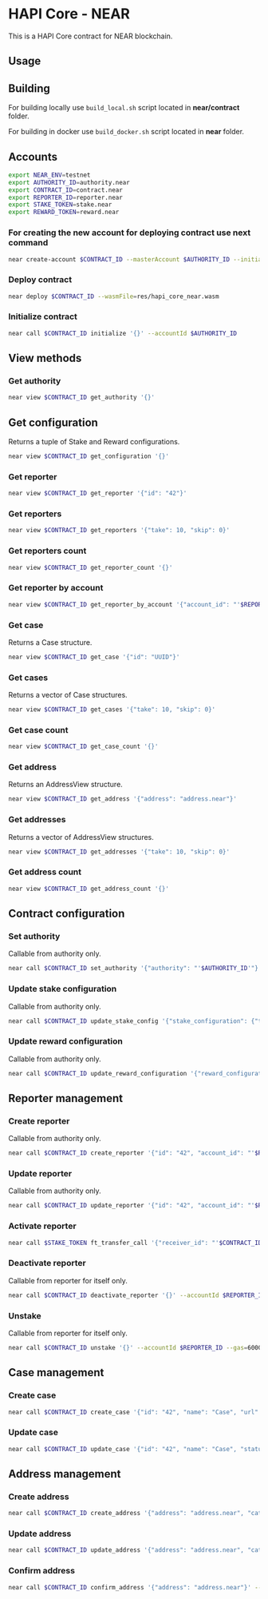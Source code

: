 # HAPI Core - NEAR

This is a HAPI Core contract for NEAR blockchain.

## Usage

## Building

For building locally use `build_local.sh` script located in **near/contract** folder.

For building in docker use `build_docker.sh` script located in **near** folder.

## Accounts

```bash
export NEAR_ENV=testnet
export AUTHORITY_ID=authority.near
export CONTRACT_ID=contract.near
export REPORTER_ID=reporter.near
export STAKE_TOKEN=stake.near
export REWARD_TOKEN=reward.near
```

### For creating the new account for deploying contract use next command

```bash
near create-account $CONTRACT_ID --masterAccount $AUTHORITY_ID --initialBalance 10
```

### Deploy contract

```bash
near deploy $CONTRACT_ID --wasmFile=res/hapi_core_near.wasm
```

### Initialize contract

```bash
near call $CONTRACT_ID initialize '{}' --accountId $AUTHORITY_ID
```

## View methods

### Get authority

```bash
near view $CONTRACT_ID get_authority '{}'
```

## Get configuration

Returns a tuple of Stake and Reward configurations.

```bash
near view $CONTRACT_ID get_configuration '{}'
```

### Get reporter

```bash
near view $CONTRACT_ID get_reporter '{"id": "42"}'
```

### Get reporters

```bash
near view $CONTRACT_ID get_reporters '{"take": 10, "skip": 0}'
```

### Get reporters count

```bash
near view $CONTRACT_ID get_reporter_count '{}'
```

### Get reporter by account

```bash
near view $CONTRACT_ID get_reporter_by_account '{"account_id": "'$REPORTER_ID'"}'
```

### Get case

Returns a Case structure.

```bash
near view $CONTRACT_ID get_case '{"id": "UUID"}'
```

### Get cases

Returns a vector of Case structures.

```bash
near view $CONTRACT_ID get_cases '{"take": 10, "skip": 0}'
```

### Get case count

```bash
near view $CONTRACT_ID get_case_count '{}'
```

### Get address

Returns an AddressView structure.

```bash
near view $CONTRACT_ID get_address '{"address": "address.near"}'
```

### Get addresses

Returns a vector of AddressView structures.

```bash
near view $CONTRACT_ID get_addresses '{"take": 10, "skip": 0}'
```

### Get address count

```bash
near view $CONTRACT_ID get_address_count '{}'
```

## Contract configuration

### Set authority

Callable from authority only.

```bash
near call $CONTRACT_ID set_authority '{"authority": "'$AUTHORITY_ID'"}' --accountId $AUTHORITY_ID
```

### Update stake configuration

Callable from authority only.

```bash
near call $CONTRACT_ID update_stake_config '{"stake_configuration": {"token": "'$STAKE_TOKEN'", "unlock_duration": 420, "stake_amounts": {"validator": "5", "tracer": "10", "publisher": "15", "authority": "20"}}}' --accountId $AUTHORITY_ID
```

### Update reward configuration

Callable from authority only.

```bash
near call $CONTRACT_ID update_reward_configuration '{"reward_configuration": {"token": "$REWARD_TOKEN", "reward_amounts": {"address_confirmation": "4", "address_trace": "20"}}}' --accountId $AUTHORITY_ID
```

## Reporter management

### Create reporter

Callable from authority only.

```bash
near call $CONTRACT_ID create_reporter '{"id": "42", "account_id": "'$REPORTER_ID'", "name": "reporter", "role": "Publisher", "url": "reporter.com"}' --accountId $AUTHORITY_ID
```

### Update reporter

Callable from authority only.

```bash
near call $CONTRACT_ID update_reporter '{"id": "42", "account_id": "'$REPORTER_ID'", "name": "reporter", "role": "Publisher", "url": "reporter.com"}' --accountId $AUTHORITY_ID
```

### Activate reporter

```bash
near call $STAKE_TOKEN ft_transfer_call '{"receiver_id": "'$CONTRACT_ID'", "amount": "1000000", "msg": "", "memo": ""}' --account_id $REPORTER_ID --depositYocto 1 --gas=100000000000000
```

### Deactivate reporter

Callable from reporter for itself only.

```bash
near call $CONTRACT_ID deactivate_reporter '{}' --accountId $REPORTER_ID
```

### Unstake

Callable from reporter for itself only.

```bash
near call $CONTRACT_ID unstake '{}' --accountId $REPORTER_ID --gas=60000000000000
```

## Case management

### Create case

```bash
near call $CONTRACT_ID create_case '{"id": "42", "name": "Case", "url": "case.com"}' --accountId $REPORTER_ID
```

### Update case

```bash
near call $CONTRACT_ID update_case '{"id": "42", "name": "Case", "status":"Closed", "url": "case.com"}' --accountId $REPORTER_ID
```

## Address management

### Create address

```bash
near call $CONTRACT_ID create_address '{"address": "address.near", "category": "Scam", "risk_score": 5, "case_id": "UUID"}' --accountId $REPORTER_ID
```

### Update address

```bash
near call $CONTRACT_ID update_address '{"address": "address.near", "category": "Scam", "risk_score": 5, "case_id": "UUID"}' --accountId $REPORTER_ID
```

### Confirm address

```bash
near call $CONTRACT_ID confirm_address '{"address": "address.near"}' --accountId $REPORTER_ID
```
